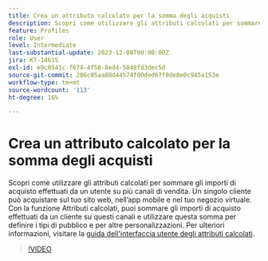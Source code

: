 ```yaml
---
title: Crea un attributo calcolato per la somma degli acquisti
description: Scopri come utilizzare gli attributi calcolati per sommare gli importi di acquisto effettuati da un utente su più canali di vendita.
feature: Profiles
role: User
level: Intermediate
last-substantial-update: 2023-12-08T00:00:00Z
jira: KT-14615
exl-id: e9c0541c-f674-4f50-8ed4-5048fd3dec5d
source-git-commit: 286c85aa88d44574f00ded67f0de8e0c945a153e
workflow-type: tm+mt
source-wordcount: '113'
ht-degree: 16%

---
```


# Crea un attributo calcolato per la somma degli acquisti

Scopri come utilizzare gli attributi calcolati per sommare gli importi di acquisto effettuati da un utente su più canali di vendita. Un singolo cliente può acquistare sul tuo sito web, nell’app mobile e nel tuo negozio virtuale. Con la funzione Attributi calcolati, puoi sommare gli importi di acquisto effettuati da un cliente su questi canali e utilizzare questa somma per definire i tipi di pubblico e per altre personalizzazioni. Per ulteriori informazioni, visitare la [guida dell&#39;interfaccia utente degli attributi calcolati](https://experienceleague.adobe.com/docs/experience-platform/profile/computed-attributes/ui.html?lang=it&).

>[!VIDEO](https://video.tv.adobe.com/v/3443559?learn=on&enablevpops&captions=ita)
